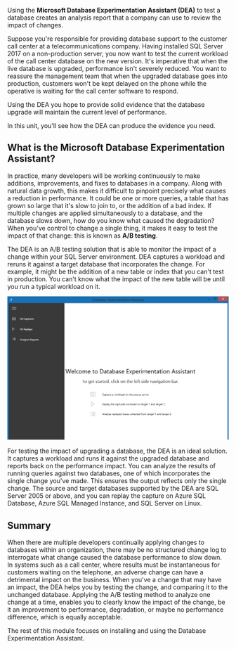 Using the **Microsoft Database Experimentation Assistant (DEA)** to test a database creates an analysis report that a company can use to review the impact of changes.

Suppose you're responsible for providing database support to the customer call center at a telecommunications company. Having installed SQL Server 2017 on a non-production server, you now want to test the current workload of the call center database on the new version. It's imperative that when the live database is upgraded, performance isn't severely reduced. You want to reassure the management team that when the upgraded database goes into production, customers won't be kept delayed on the phone while the operative is waiting for the call center software to respond.

Using the DEA you hope to provide solid evidence that the database upgrade will maintain the current level of performance.

In this unit, you'll see how the DEA can produce the evidence you need.

## What is the Microsoft Database Experimentation Assistant?

In practice, many developers will be working continuously to make additions, improvements, and fixes to databases in a company. Along with natural data growth, this makes it difficult to pinpoint precisely what causes a reduction in performance. It could be one or more queries, a table that has grown so large that it's slow to join to, or the addition of a bad index. If multiple changes are applied simultaneously to a database, and the database slows down, how do you know what caused the degradation? When you've control to change a single thing, it makes it easy to test the impact of that change: this is known as **A/B testing**.

The DEA is an A/B testing solution that is able to monitor the impact of a change within your SQL Server environment. DEA captures a workload and reruns it against a target database that incorporates the change. For example, it might be the addition of a new table or index that you can't test in production. You can't know what the impact of the new table will be until you run a typical workload on it.

![DEA opening page](../media/2-dea-opening-page.png "DEA opening page")

For testing the impact of upgrading a database, the DEA is an ideal solution. It captures a workload and runs it against the upgraded database and reports back on the performance impact. You can analyze the results of running queries against two databases, one of which incorporates the single change you've made. This ensures the output reflects only the single change. The source and target databases supported by the DEA are SQL Server 2005 or above, and you can replay the capture on Azure SQL Database, Azure SQL Managed Instance, and SQL Server on Linux.

## Summary

When there are multiple developers continually applying changes to databases within an organization, there may be no structured change log to interrogate what change caused the database performance to slow down. In systems such as a call center, where results must be instantaneous for customers waiting on the telephone, an adverse change can have a detrimental impact on the business. When you've a change that may have an impact, the DEA helps you by testing the change, and comparing it to the unchanged database. Applying the A/B testing method to analyze one change at a time, enables you to clearly know the impact of the change, be it an improvement to performance, degradation, or maybe no performance difference, which is equally acceptable.

The rest of this module focuses on installing and using the Database Experimentation Assistant.
